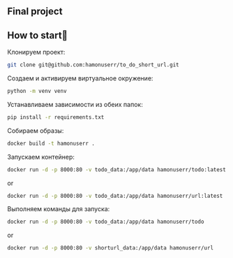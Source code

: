 ## Final project

## How to start👻

Клонируем проект: 
```bash
git clone git@github.com:hamonuserr/to_do_short_url.git
```

Создаем и активируем виртуальное окружение:
```bash
python -m venv venv
```

Устанавливаем зависимости из обеих папок:
```bash
pip install -r requirements.txt
```

Собираем образы:
```bash
docker build -t hamonuserr .
```

Запускаем контейнер:
```bash
docker run -d -p 8000:80 -v todo_data:/app/data hamonuserr/todo:latest
```

or

```bash
docker run -d -p 8000:80 -v todo_data:/app/data hamonuserr/url:latest
```

Выполняем команды для запуска:
```bash
docker run -d -p 8000:80 -v todo_data:/app/data hamonuserr/todo
```

or

```bash
docker run -d -p 8000:80 -v shorturl_data:/app/data hamonuserr/url
```

